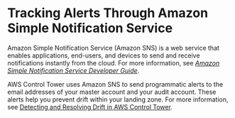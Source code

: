 # Tracking Alerts Through Amazon Simple Notification Service<a name="sns"></a>

Amazon Simple Notification Service \(Amazon SNS\) is a web service that enables applications, end\-users, and devices to send and receive notifications instantly from the cloud\. For more information, see *[Amazon Simple Notification Service Developer Guide](https://docs.aws.amazon.com/sns/latest/dg/)*\.

AWS Control Tower uses Amazon SNS to send programmatic alerts to the email addresses of your master account and your audit account\. These alerts help you prevent drift within your landing zone\. For more information, see [Detecting and Resolving Drift in AWS Control Tower](drift.md)\. 